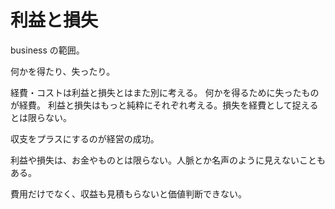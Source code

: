 # 利益と損失

business の範囲。

何かを得たり、失ったり。

経費・コストは利益と損失とはまた別に考える。
何かを得るために失ったものが経費。
利益と損失はもっと純粋にそれぞれ考える。損失を経費として捉えるとは限らない。

収支をプラスにするのが経営の成功。

利益や損失は、お金やものとは限らない。人脈とか名声のように見えないこともある。

費用だけでなく、収益も見積もらないと価値判断できない。
